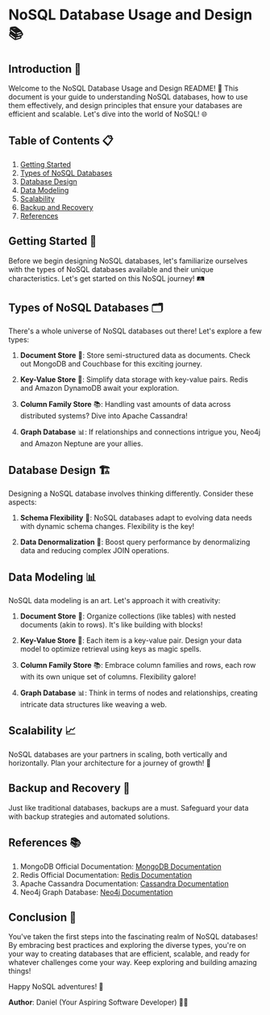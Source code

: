 # NoSQL Database Usage and Design 📚

## Introduction 🌟

Welcome to the NoSQL Database Usage and Design README! 🚀 This document is your guide to understanding NoSQL databases, how to use them effectively, and design principles that ensure your databases are efficient and scalable. Let's dive into the world of NoSQL! 🌐

## Table of Contents 📋

1. [Getting Started](#getting-started)
2. [Types of NoSQL Databases](#types-of-nosql-databases)
3. [Database Design](#database-design)
4. [Data Modeling](#data-modeling)
5. [Scalability](#scalability)
6. [Backup and Recovery](#backup-and-recovery)
7. [References](#references)

## Getting Started 🚀

Before we begin designing NoSQL databases, let's familiarize ourselves with the types of NoSQL databases available and their unique characteristics. Let's get started on this NoSQL journey! 🛤️

## Types of NoSQL Databases 🗂️

There's a whole universe of NoSQL databases out there! Let's explore a few types:

1. **Document Store** 📄: Store semi-structured data as documents. Check out MongoDB and Couchbase for this exciting journey.

2. **Key-Value Store** 🔑: Simplify data storage with key-value pairs. Redis and Amazon DynamoDB await your exploration.

3. **Column Family Store** 📚: Handling vast amounts of data across distributed systems? Dive into Apache Cassandra!

4. **Graph Database** 📊: If relationships and connections intrigue you, Neo4j and Amazon Neptune are your allies.

## Database Design 🏗️

Designing a NoSQL database involves thinking differently. Consider these aspects:

1. **Schema Flexibility** 🧩: NoSQL databases adapt to evolving data needs with dynamic schema changes. Flexibility is the key!

2. **Data Denormalization** 🧬: Boost query performance by denormalizing data and reducing complex JOIN operations.

## Data Modeling 📊

NoSQL data modeling is an art. Let's approach it with creativity:

1. **Document Store** 📄: Organize collections (like tables) with nested documents (akin to rows). It's like building with blocks!

2. **Key-Value Store** 🔑: Each item is a key-value pair. Design your data model to optimize retrieval using keys as magic spells.

3. **Column Family Store** 📚: Embrace column families and rows, each row with its own unique set of columns. Flexibility galore!

4. **Graph Database** 📊: Think in terms of nodes and relationships, creating intricate data structures like weaving a web.

## Scalability 📈

NoSQL databases are your partners in scaling, both vertically and horizontally. Plan your architecture for a journey of growth! 🚀

## Backup and Recovery 💾

Just like traditional databases, backups are a must. Safeguard your data with backup strategies and automated solutions.

## References 📚

1. MongoDB Official Documentation: [MongoDB Documentation](https://docs.mongodb.com/)
2. Redis Official Documentation: [Redis Documentation](https://redis.io/documentation)
3. Apache Cassandra Documentation: [Cassandra Documentation](https://cassandra.apache.org/doc/)
4. Neo4j Graph Database: [Neo4j Documentation](https://neo4j.com/docs/)

## Conclusion 🌈

You've taken the first steps into the fascinating realm of NoSQL databases! By embracing best practices and exploring the diverse types, you're on your way to creating databases that are efficient, scalable, and ready for whatever challenges come your way. Keep exploring and building amazing things!

Happy NoSQL adventures! 🎉

**Author**: Daniel (Your Aspiring Software Developer) 👨‍💻
